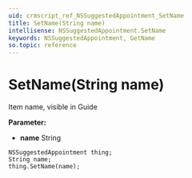 ```yaml
---
uid: crmscript_ref_NSSuggestedAppointment_SetName
title: SetName(String name)
intellisense: NSSuggestedAppointment.SetName
keywords: NSSuggestedAppointment, GetName
so.topic: reference
---
```


# SetName(String name)

Item name, visible in Guide

**Parameter:** 
* **name** String

```crmscript
NSSuggestedAppointment thing;
String name;
thing.SetName(name);
```

